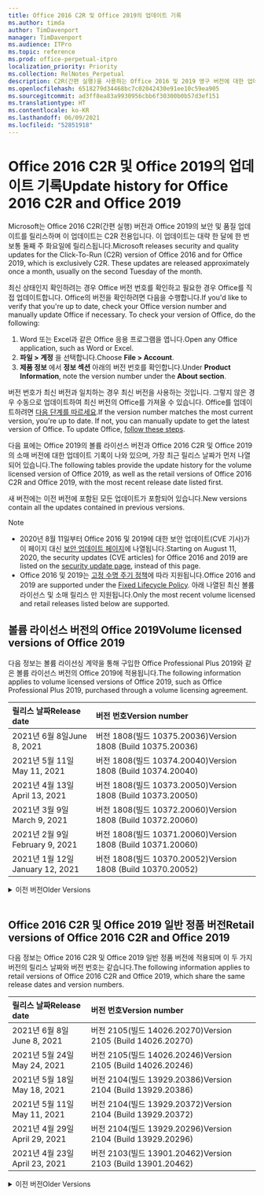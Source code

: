 ```yaml
---
title: Office 2016 C2R 및 Office 2019의 업데이트 기록
ms.author: timda
author: TimDavenport
manager: TimDavenport
ms.audience: ITPro
ms.topic: reference
ms.prod: office-perpetual-itpro
localization_priority: Priority
ms.collection: RelNotes_Perpetual
description: C2R(간편 실행)을 사용하는 Office 2016 및 2019 영구 버전에 대한 업데이트 기록을 IT 전문가에게 제공합니다.
ms.openlocfilehash: 6518279d34468bc7c02042430e91ee10c59ea905
ms.sourcegitcommit: ad3ff8ea83a9930956cbb6f30300b0b57d3ef151
ms.translationtype: HT
ms.contentlocale: ko-KR
ms.lasthandoff: 06/09/2021
ms.locfileid: "52851918"
---
```

# <a name="update-history-for-office-2016-c2r-and-office-2019"></a><span data-ttu-id="5ae1c-103">Office 2016 C2R 및 Office 2019의 업데이트 기록</span><span class="sxs-lookup"><span data-stu-id="5ae1c-103">Update history for Office 2016 C2R and Office 2019</span></span>

<span data-ttu-id="5ae1c-p101">Microsoft는 Office 2016 C2R(간편 실행) 버전과 Office 2019의 보안 및 품질 업데이트를 릴리스하며 이 업데이트는 C2R 전용입니다. 이 업데이트는 대략 한 달에 한 번 보통 둘째 주 화요일에 릴리스됩니다.</span><span class="sxs-lookup"><span data-stu-id="5ae1c-p101">Microsoft releases security and quality updates for the Click-To-Run (C2R) version of Office 2016 and for Office 2019, which is exclusively C2R. These updates are released approximately once a month, usually on the second Tuesday of the month.</span></span>

<span data-ttu-id="5ae1c-p102">최신 상태인지 확인하려는 경우 Office 버전 번호를 확인하고 필요한 경우 Office를 직접 업데이트합니다. Office의 버전을 확인하려면 다음을 수행합니다.</span><span class="sxs-lookup"><span data-stu-id="5ae1c-p102">If you'd like to verify that you're up to date, check your Office version number and manually update Office if necessary. To check your version of Office, do the following:</span></span>

  1.    <span data-ttu-id="5ae1c-108">Word 또는 Excel과 같은 Office 응용 프로그램을 엽니다.</span><span class="sxs-lookup"><span data-stu-id="5ae1c-108">Open any Office application, such as Word or Excel.</span></span>
  2.    <span data-ttu-id="5ae1c-109">**파일 > 계정** 을 선택합니다.</span><span class="sxs-lookup"><span data-stu-id="5ae1c-109">Choose **File > Account**.</span></span>
  3.    <span data-ttu-id="5ae1c-110">**제품 정보** 에서 **정보 섹션** 아래의 버전 번호를 확인합니다.</span><span class="sxs-lookup"><span data-stu-id="5ae1c-110">Under **Product Information**, note the version number under the **About section**.</span></span>

<span data-ttu-id="5ae1c-p103">버전 번호가 최신 버전과 일치하는 경우 최신 버전을 사용하는 것입니다. 그렇지 않은 경우 수동으로 업데이트하여 최신 버전의 Office를 가져올 수 있습니다. Office를 업데이트하려면 [다음 단계를 따르세요](https://support.office.com/article/2ab296f3-7f03-43a2-8e50-46de917611c5).</span><span class="sxs-lookup"><span data-stu-id="5ae1c-p103">If the version number matches the most current version, you're up to date. If not, you can manually update to get the latest version of Office. To update Office, [follow these steps](https://support.office.com/article/2ab296f3-7f03-43a2-8e50-46de917611c5).</span></span>


<span data-ttu-id="5ae1c-114">다음 표에는 Office 2019의 볼륨 라이선스 버전과 Office 2016 C2R 및 Office 2019의 소매 버전에 대한 업데이트 기록이 나와 있으며, 가장 최근 릴리스 날짜가 먼저 나열되어 있습니다.</span><span class="sxs-lookup"><span data-stu-id="5ae1c-114">The following tables provide the update history for the volume licensed version of Office 2019, as well as the retail versions of Office 2016 C2R and Office 2019, with the most recent release date listed first.</span></span>

<span data-ttu-id="5ae1c-115">새 버전에는 이전 버전에 포함된 모든 업데이트가 포함되어 있습니다.</span><span class="sxs-lookup"><span data-stu-id="5ae1c-115">New versions contain all the updates contained in previous versions.</span></span>


 > [!NOTE]
> - <span data-ttu-id="5ae1c-116">2020년 8월 11일부터 Office 2016 및 2019에 대한 보안 업데이트(CVE 기사)가 이 페이지 대신 [ 보안 업데이트 페이지](./microsoft365-apps-security-updates.md)에 나열됩니다.</span><span class="sxs-lookup"><span data-stu-id="5ae1c-116">Starting on August 11, 2020, the security updates (CVE articles) for Office 2016 and 2019 are listed on the [security update page](./microsoft365-apps-security-updates.md), instead of this page.</span></span> 
> - <span data-ttu-id="5ae1c-117">Office 2016 및 2019는 [고정 수명 주기 정책](/lifecycle/policies/fixed)에 따라 지원됩니다.</span><span class="sxs-lookup"><span data-stu-id="5ae1c-117">Office 2016 and 2019 are supported under the [Fixed Lifecycle Policy](/lifecycle/policies/fixed).</span></span> <span data-ttu-id="5ae1c-118">아래 나열된 최신 볼륨 라이선스 및 소매 릴리스 만 지원됩니다.</span><span class="sxs-lookup"><span data-stu-id="5ae1c-118">Only the most recent volume licensed and retail releases listed below are supported.</span></span>


## <a name="volume-licensed-versions-of-office-2019"></a><span data-ttu-id="5ae1c-119">볼륨 라이선스 버전의 Office 2019</span><span class="sxs-lookup"><span data-stu-id="5ae1c-119">Volume licensed versions of Office 2019</span></span>
<span data-ttu-id="5ae1c-120">다음 정보는 볼륨 라이선싱 계약을 통해 구입한 Office Professional Plus 2019와 같은 볼륨 라이선스 버전의 Office 2019에 적용됩니다.</span><span class="sxs-lookup"><span data-stu-id="5ae1c-120">The following information applies to volume licensed versions of Office 2019, such as Office Professional Plus 2019, purchased through a volume licensing agreement.</span></span>

[//]: # (VL 테이블 시작 제거 안 함)


|<span data-ttu-id="5ae1c-122">**릴리스 날짜**</span><span class="sxs-lookup"><span data-stu-id="5ae1c-122">**Release date**</span></span>|<span data-ttu-id="5ae1c-123">**버전 번호**</span><span class="sxs-lookup"><span data-stu-id="5ae1c-123">**Version number**</span></span>|
|:-----|:-----|
|<span data-ttu-id="5ae1c-124">2021년 6월 8일</span><span class="sxs-lookup"><span data-stu-id="5ae1c-124">June 8, 2021</span></span>|<span data-ttu-id="5ae1c-125">버전 1808(빌드 10375.20036)</span><span class="sxs-lookup"><span data-stu-id="5ae1c-125">Version 1808 (Build 10375.20036)</span></span>|
|<span data-ttu-id="5ae1c-126">2021년 5월 11일</span><span class="sxs-lookup"><span data-stu-id="5ae1c-126">May 11, 2021</span></span>|<span data-ttu-id="5ae1c-127">버전 1808(빌드 10374.20040)</span><span class="sxs-lookup"><span data-stu-id="5ae1c-127">Version 1808 (Build 10374.20040)</span></span>|
|<span data-ttu-id="5ae1c-128">2021년 4월 13일</span><span class="sxs-lookup"><span data-stu-id="5ae1c-128">April 13, 2021</span></span>|<span data-ttu-id="5ae1c-129">버전 1808(빌드 10373.20050)</span><span class="sxs-lookup"><span data-stu-id="5ae1c-129">Version 1808 (Build 10373.20050)</span></span>|
|<span data-ttu-id="5ae1c-130">2021년 3월 9일</span><span class="sxs-lookup"><span data-stu-id="5ae1c-130">March 9, 2021</span></span>|<span data-ttu-id="5ae1c-131">버전 1808(빌드 10372.20060)</span><span class="sxs-lookup"><span data-stu-id="5ae1c-131">Version 1808 (Build 10372.20060)</span></span>|
|<span data-ttu-id="5ae1c-132">2021년 2월 9일</span><span class="sxs-lookup"><span data-stu-id="5ae1c-132">February 9, 2021</span></span>|<span data-ttu-id="5ae1c-133">버전 1808(빌드 10371.20060)</span><span class="sxs-lookup"><span data-stu-id="5ae1c-133">Version 1808 (Build 10371.20060)</span></span>|
|<span data-ttu-id="5ae1c-134">2021년 1월 12일</span><span class="sxs-lookup"><span data-stu-id="5ae1c-134">January 12, 2021</span></span>|<span data-ttu-id="5ae1c-135">버전 1808(빌드 10370.20052)</span><span class="sxs-lookup"><span data-stu-id="5ae1c-135">Version 1808 (Build 10370.20052)</span></span>|


[//]: # (VL TABLE END를 제거하지 마십시오.)

<details>
<summary><span data-ttu-id="5ae1c-137">이전 버전</span><span class="sxs-lookup"><span data-stu-id="5ae1c-137">Older Versions</span></span></summary>
 

[//]: # (VL 오래된 테이블 시작)을(를) 제거하지 마십시오.


|<span data-ttu-id="5ae1c-139">**릴리스 날짜**</span><span class="sxs-lookup"><span data-stu-id="5ae1c-139">**Release date**</span></span>|<span data-ttu-id="5ae1c-140">**버전 번호**</span><span class="sxs-lookup"><span data-stu-id="5ae1c-140">**Version number**</span></span>|
|:-----|:-----|
|<span data-ttu-id="5ae1c-141">2020년 12월 8일</span><span class="sxs-lookup"><span data-stu-id="5ae1c-141">December 8, 2020</span></span>|<span data-ttu-id="5ae1c-142">버전 1808(빌드 10369.20032)</span><span class="sxs-lookup"><span data-stu-id="5ae1c-142">Version 1808 (Build 10369.20032)</span></span>|
|<span data-ttu-id="5ae1c-143">2020년 11월 10일</span><span class="sxs-lookup"><span data-stu-id="5ae1c-143">November 10, 2020</span></span>|<span data-ttu-id="5ae1c-144">버전 1808(빌드 10368.20035)</span><span class="sxs-lookup"><span data-stu-id="5ae1c-144">Version 1808 (Build 10368.20035)</span></span>|
|<span data-ttu-id="5ae1c-145">2020년 10월 13일</span><span class="sxs-lookup"><span data-stu-id="5ae1c-145">October 13, 2020</span></span>|<span data-ttu-id="5ae1c-146">버전 1808(빌드 10367.20048)</span><span class="sxs-lookup"><span data-stu-id="5ae1c-146">Version 1808 (Build 10367.20048)</span></span>|
|<span data-ttu-id="5ae1c-147">2020년 9월 8일</span><span class="sxs-lookup"><span data-stu-id="5ae1c-147">September 8, 2020</span></span>|<span data-ttu-id="5ae1c-148">버전 1808(빌드 10366.20016)</span><span class="sxs-lookup"><span data-stu-id="5ae1c-148">Version 1808 (Build 10366.20016)</span></span>|
|<span data-ttu-id="5ae1c-149">2020년 8월 11일</span><span class="sxs-lookup"><span data-stu-id="5ae1c-149">August 11, 2020</span></span>|<span data-ttu-id="5ae1c-150">버전 1808(빌드 10364.20059)</span><span class="sxs-lookup"><span data-stu-id="5ae1c-150">Version 1808 (Build 10364.20059)</span></span>|
|<span data-ttu-id="5ae1c-151">2020년 7월 14일</span><span class="sxs-lookup"><span data-stu-id="5ae1c-151">July 14, 2020</span></span>   |<span data-ttu-id="5ae1c-152">버전 1808(빌드 10363.20015)</span><span class="sxs-lookup"><span data-stu-id="5ae1c-152">Version 1808 (Build 10363.20015)</span></span>  |
|<span data-ttu-id="5ae1c-153">2020년 6월 9일</span><span class="sxs-lookup"><span data-stu-id="5ae1c-153">June 9, 2020</span></span>   |<span data-ttu-id="5ae1c-154">버전 1808(빌드 10361.20002)</span><span class="sxs-lookup"><span data-stu-id="5ae1c-154">Version 1808 (Build 10361.20002)</span></span>  |
|<span data-ttu-id="5ae1c-155">2020년 5월 12일</span><span class="sxs-lookup"><span data-stu-id="5ae1c-155">May 12, 2020</span></span>   |<span data-ttu-id="5ae1c-156">버전 1808(빌드 10359.20023)</span><span class="sxs-lookup"><span data-stu-id="5ae1c-156">Version 1808 (Build 10359.20023)</span></span>  |
|<span data-ttu-id="5ae1c-157">2020년 4월 14일</span><span class="sxs-lookup"><span data-stu-id="5ae1c-157">April 14, 2020</span></span>   |<span data-ttu-id="5ae1c-158">버전 1808(빌드 10358.20061)</span><span class="sxs-lookup"><span data-stu-id="5ae1c-158">Version 1808 (Build 10358.20061)</span></span>  |
|<span data-ttu-id="5ae1c-159">2020년 3월 10일</span><span class="sxs-lookup"><span data-stu-id="5ae1c-159">March 10, 2020</span></span>   |<span data-ttu-id="5ae1c-160">버전 1808 (빌드 10357.20081)</span><span class="sxs-lookup"><span data-stu-id="5ae1c-160">Version 1808 (Build 10357.20081)</span></span>  |
|<span data-ttu-id="5ae1c-161">2020년 2월 11일</span><span class="sxs-lookup"><span data-stu-id="5ae1c-161">February 11, 2020</span></span>   |<span data-ttu-id="5ae1c-162">버전 1808 (빌드 10356.20006)</span><span class="sxs-lookup"><span data-stu-id="5ae1c-162">Version 1808 (Build 10356.20006)</span></span>  |


[//]: # (VL 오래된 테이블 종료)를 제거하지 마십시오.

</details>


<br/>

## <a name="retail-versions-of-office-2016-c2r-and-office-2019"></a><span data-ttu-id="5ae1c-164">Office 2016 C2R 및 Office 2019 일반 정품 버전</span><span class="sxs-lookup"><span data-stu-id="5ae1c-164">Retail versions of Office 2016 C2R and Office 2019</span></span>
<span data-ttu-id="5ae1c-165">다음 정보는 Office 2016 C2R 및 Office 2019 일반 정품 버전에 적용되며 이 두 가지 버전의 릴리스 날짜와 버전 번호는 같습니다.</span><span class="sxs-lookup"><span data-stu-id="5ae1c-165">The following information applies to retail versions of Office 2016 C2R and Office 2019, which share the same release dates and version numbers.</span></span>

[//]: # (VL 테이블 시작 제거 안 함)


|<span data-ttu-id="5ae1c-167">**릴리스 날짜**</span><span class="sxs-lookup"><span data-stu-id="5ae1c-167">**Release date**</span></span>|<span data-ttu-id="5ae1c-168">**버전 번호**</span><span class="sxs-lookup"><span data-stu-id="5ae1c-168">**Version number**</span></span>|
|:-----|:-----|
|<span data-ttu-id="5ae1c-169">2021년 6월 8일</span><span class="sxs-lookup"><span data-stu-id="5ae1c-169">June 8, 2021</span></span>|<span data-ttu-id="5ae1c-170">버전 2105(빌드 14026.20270)</span><span class="sxs-lookup"><span data-stu-id="5ae1c-170">Version 2105 (Build 14026.20270)</span></span>|
|<span data-ttu-id="5ae1c-171">2021년 5월 24일</span><span class="sxs-lookup"><span data-stu-id="5ae1c-171">May 24, 2021</span></span>|<span data-ttu-id="5ae1c-172">버전 2105(빌드 14026.20246)</span><span class="sxs-lookup"><span data-stu-id="5ae1c-172">Version 2105 (Build 14026.20246)</span></span>|
|<span data-ttu-id="5ae1c-173">2021년 5월 18일</span><span class="sxs-lookup"><span data-stu-id="5ae1c-173">May 18, 2021</span></span>|<span data-ttu-id="5ae1c-174">버전 2104(빌드 13929.20386)</span><span class="sxs-lookup"><span data-stu-id="5ae1c-174">Version 2104 (Build 13929.20386)</span></span>|
|<span data-ttu-id="5ae1c-175">2021년 5월 11일</span><span class="sxs-lookup"><span data-stu-id="5ae1c-175">May 11, 2021</span></span>|<span data-ttu-id="5ae1c-176">버전 2104(빌드 13929.20372)</span><span class="sxs-lookup"><span data-stu-id="5ae1c-176">Version 2104 (Build 13929.20372)</span></span>|
|<span data-ttu-id="5ae1c-177">2021년 4월 29일</span><span class="sxs-lookup"><span data-stu-id="5ae1c-177">April 29, 2021</span></span>|<span data-ttu-id="5ae1c-178">버전 2104(빌드 13929.20296)</span><span class="sxs-lookup"><span data-stu-id="5ae1c-178">Version 2104 (Build 13929.20296)</span></span>|
|<span data-ttu-id="5ae1c-179">2021년 4월 23일</span><span class="sxs-lookup"><span data-stu-id="5ae1c-179">April 23, 2021</span></span>|<span data-ttu-id="5ae1c-180">버전 2103(빌드 13901.20462)</span><span class="sxs-lookup"><span data-stu-id="5ae1c-180">Version 2103 (Build 13901.20462)</span></span>|


[//]: # (VL 테이블 시작 제거 안 함)

<details>
<summary><span data-ttu-id="5ae1c-182">이전 버전</span><span class="sxs-lookup"><span data-stu-id="5ae1c-182">Older Versions</span></span></summary>
 

[//]: # (VL 테이블 시작 제거 안 함)


|<span data-ttu-id="5ae1c-184">**릴리스 날짜**</span><span class="sxs-lookup"><span data-stu-id="5ae1c-184">**Release date**</span></span>|<span data-ttu-id="5ae1c-185">**버전 번호**</span><span class="sxs-lookup"><span data-stu-id="5ae1c-185">**Version number**</span></span>|
|:-----|:-----|
|<span data-ttu-id="5ae1c-186">2021년 4월 13일</span><span class="sxs-lookup"><span data-stu-id="5ae1c-186">April 13, 2021</span></span>|<span data-ttu-id="5ae1c-187">버전 2103(빌드 13901.20400)</span><span class="sxs-lookup"><span data-stu-id="5ae1c-187">Version 2103 (Build 13901.20400)</span></span>|
|<span data-ttu-id="5ae1c-188">2021년 4월 2일</span><span class="sxs-lookup"><span data-stu-id="5ae1c-188">April 2, 2021</span></span>|<span data-ttu-id="5ae1c-189">버전 2103(빌드 13901.20336)</span><span class="sxs-lookup"><span data-stu-id="5ae1c-189">Version 2103 (Build 13901.20336)</span></span>|
|<span data-ttu-id="5ae1c-190">2021년 3월 30일</span><span class="sxs-lookup"><span data-stu-id="5ae1c-190">March 30, 2021</span></span>|<span data-ttu-id="5ae1c-191">버전 2103(빌드 13901.20312)</span><span class="sxs-lookup"><span data-stu-id="5ae1c-191">Version 2103 (Build 13901.20312)</span></span>|
|<span data-ttu-id="5ae1c-192">2021년 3월 18일</span><span class="sxs-lookup"><span data-stu-id="5ae1c-192">March 18, 2021</span></span>|<span data-ttu-id="5ae1c-193">버전 2102(빌드 13801.20360)</span><span class="sxs-lookup"><span data-stu-id="5ae1c-193">Version 2102 (Build 13801.20360)</span></span>|
|<span data-ttu-id="5ae1c-194">2021년 3월 9일</span><span class="sxs-lookup"><span data-stu-id="5ae1c-194">March 9, 2021</span></span>|<span data-ttu-id="5ae1c-195">버전 2102(빌드 13801.20294)</span><span class="sxs-lookup"><span data-stu-id="5ae1c-195">Version 2102 (Build 13801.20294)</span></span>|
|<span data-ttu-id="5ae1c-196">2021년 3월 1일</span><span class="sxs-lookup"><span data-stu-id="5ae1c-196">March 1, 2021</span></span>|<span data-ttu-id="5ae1c-197">버전 2102(빌드 13801.20266)</span><span class="sxs-lookup"><span data-stu-id="5ae1c-197">Version 2102 (Build 13801.20266)</span></span>|
|<span data-ttu-id="5ae1c-198">2021년 2월 16일</span><span class="sxs-lookup"><span data-stu-id="5ae1c-198">February 16, 2021</span></span>|<span data-ttu-id="5ae1c-199">버전 2101(빌드 13628.20448)</span><span class="sxs-lookup"><span data-stu-id="5ae1c-199">Version 2101 (Build 13628.20448)</span></span>|
|<span data-ttu-id="5ae1c-200">2021년 2월 9일</span><span class="sxs-lookup"><span data-stu-id="5ae1c-200">February 9, 2021</span></span>|<span data-ttu-id="5ae1c-201">버전 2101(빌드 13628.20380)</span><span class="sxs-lookup"><span data-stu-id="5ae1c-201">Version 2101 (Build 13628.20380)</span></span>|
|<span data-ttu-id="5ae1c-202">2021년 1월 26일</span><span class="sxs-lookup"><span data-stu-id="5ae1c-202">January 26, 2021</span></span>|<span data-ttu-id="5ae1c-203">버전 2101(빌드 13628.20274)</span><span class="sxs-lookup"><span data-stu-id="5ae1c-203">Version 2101 (Build 13628.20274)</span></span>|
|<span data-ttu-id="5ae1c-204">2021년 1월 21일</span><span class="sxs-lookup"><span data-stu-id="5ae1c-204">January 21, 2021</span></span>|<span data-ttu-id="5ae1c-205">버전 2012(빌드 13530.20440)</span><span class="sxs-lookup"><span data-stu-id="5ae1c-205">Version 2012 (Build 13530.20440)</span></span>|
|<span data-ttu-id="5ae1c-206">2021년 1월 12일</span><span class="sxs-lookup"><span data-stu-id="5ae1c-206">January 12, 2021</span></span>|<span data-ttu-id="5ae1c-207">버전 2012(빌드 13530.20376)</span><span class="sxs-lookup"><span data-stu-id="5ae1c-207">Version 2012 (Build 13530.20376)</span></span>|
|<span data-ttu-id="5ae1c-208">2021년 1월 5일</span><span class="sxs-lookup"><span data-stu-id="5ae1c-208">January 5, 2021</span></span>|<span data-ttu-id="5ae1c-209">버전 2012(빌드 13530.20316)</span><span class="sxs-lookup"><span data-stu-id="5ae1c-209">Version 2012 (Build 13530.20316)</span></span>|
|<span data-ttu-id="5ae1c-210">2020년 12월 21일</span><span class="sxs-lookup"><span data-stu-id="5ae1c-210">December 21, 2020</span></span>|<span data-ttu-id="5ae1c-211">버전 2011(빌드 13426.20404)</span><span class="sxs-lookup"><span data-stu-id="5ae1c-211">Version 2011 (Build 13426.20404)</span></span>|
|<span data-ttu-id="5ae1c-212">2020년 12월 8일</span><span class="sxs-lookup"><span data-stu-id="5ae1c-212">December 8, 2020</span></span>|<span data-ttu-id="5ae1c-213">버전 2011(빌드 13426.20332)</span><span class="sxs-lookup"><span data-stu-id="5ae1c-213">Version 2011 (Build 13426.20332)</span></span>|
|<span data-ttu-id="5ae1c-214">2020년 12월 2일</span><span class="sxs-lookup"><span data-stu-id="5ae1c-214">December 2, 2020</span></span>|<span data-ttu-id="5ae1c-215">버전 2011(빌드 13426.20308)</span><span class="sxs-lookup"><span data-stu-id="5ae1c-215">Version 2011 (Build 13426.20308)</span></span>|
|<span data-ttu-id="5ae1c-216">2020년 11월 30일</span><span class="sxs-lookup"><span data-stu-id="5ae1c-216">November 30, 2020</span></span>|<span data-ttu-id="5ae1c-217">버전 2011(빌드 13426.20294)</span><span class="sxs-lookup"><span data-stu-id="5ae1c-217">Version 2011 (Build 13426.20294)</span></span>|
|<span data-ttu-id="5ae1c-218">2020년 11월 23일</span><span class="sxs-lookup"><span data-stu-id="5ae1c-218">November 23, 2020</span></span>|<span data-ttu-id="5ae1c-219">버전 2011(빌드 13426.20274)</span><span class="sxs-lookup"><span data-stu-id="5ae1c-219">Version 2011 (Build 13426.20274)</span></span>|
|<span data-ttu-id="5ae1c-220">2020년 11월 17일</span><span class="sxs-lookup"><span data-stu-id="5ae1c-220">November 17, 2020</span></span>|<span data-ttu-id="5ae1c-221">버전 2010(빌드 13328.20408)</span><span class="sxs-lookup"><span data-stu-id="5ae1c-221">Version 2010 (Build 13328.20408)</span></span>|
|<span data-ttu-id="5ae1c-222">2020년 11월 10일</span><span class="sxs-lookup"><span data-stu-id="5ae1c-222">November 10, 2020</span></span>|<span data-ttu-id="5ae1c-223">버전 2010(빌드 13328.20356)</span><span class="sxs-lookup"><span data-stu-id="5ae1c-223">Version 2010 (Build 13328.20356)</span></span>|
|<span data-ttu-id="5ae1c-224">2020년 10월 27일</span><span class="sxs-lookup"><span data-stu-id="5ae1c-224">October 27, 2020</span></span>|<span data-ttu-id="5ae1c-225">버전 2010(빌드 13328.20292)</span><span class="sxs-lookup"><span data-stu-id="5ae1c-225">Version 2010 (Build 13328.20292)</span></span>|
|<span data-ttu-id="5ae1c-226">2020년 10월 21일</span><span class="sxs-lookup"><span data-stu-id="5ae1c-226">October 21, 2020</span></span>|<span data-ttu-id="5ae1c-227">버전 2009(빌드 13231.20418)</span><span class="sxs-lookup"><span data-stu-id="5ae1c-227">Version 2009 (Build 13231.20418)</span></span>|
|<span data-ttu-id="5ae1c-228">2020년 10월 13일</span><span class="sxs-lookup"><span data-stu-id="5ae1c-228">October 13, 2020</span></span>|<span data-ttu-id="5ae1c-229">버전 2009(빌드 13231.20390)</span><span class="sxs-lookup"><span data-stu-id="5ae1c-229">Version 2009 (Build 13231.20390)</span></span>|
|<span data-ttu-id="5ae1c-230">2020년 10월 8일</span><span class="sxs-lookup"><span data-stu-id="5ae1c-230">October 8, 2020</span></span>|<span data-ttu-id="5ae1c-231">버전 2009(빌드 13231.20368)</span><span class="sxs-lookup"><span data-stu-id="5ae1c-231">Version 2009 (Build 13231.20368)</span></span>|
|<span data-ttu-id="5ae1c-232">2020년 9월 28일</span><span class="sxs-lookup"><span data-stu-id="5ae1c-232">September 28, 2020</span></span>|<span data-ttu-id="5ae1c-233">버전 2009(빌드 13231.20262)</span><span class="sxs-lookup"><span data-stu-id="5ae1c-233">Version 2009 (Build 13231.20262)</span></span>|
|<span data-ttu-id="5ae1c-234">2020년 9월 22일</span><span class="sxs-lookup"><span data-stu-id="5ae1c-234">September 22, 2020</span></span>|<span data-ttu-id="5ae1c-235">버전 2008(빌드 13127.20508)</span><span class="sxs-lookup"><span data-stu-id="5ae1c-235">Version 2008 (Build 13127.20508)</span></span>|
|<span data-ttu-id="5ae1c-236">2020년 9월 9일</span><span class="sxs-lookup"><span data-stu-id="5ae1c-236">September 9, 2020</span></span>|<span data-ttu-id="5ae1c-237">버전 2008(빌드 13127.20408)</span><span class="sxs-lookup"><span data-stu-id="5ae1c-237">Version 2008 (Build 13127.20408)</span></span>|
|<span data-ttu-id="5ae1c-238">2020년 8월 31일</span><span class="sxs-lookup"><span data-stu-id="5ae1c-238">August 31, 2020</span></span>|<span data-ttu-id="5ae1c-239">버전 2008(빌드 13127.20296)</span><span class="sxs-lookup"><span data-stu-id="5ae1c-239">Version 2008 (Build 13127.20296)</span></span>|
|<span data-ttu-id="5ae1c-240">2020년 8월 25일</span><span class="sxs-lookup"><span data-stu-id="5ae1c-240">August 25, 2020</span></span>|<span data-ttu-id="5ae1c-241">버전 2007(빌드 13029.20460)</span><span class="sxs-lookup"><span data-stu-id="5ae1c-241">Version 2007 (Build 13029.20460)</span></span>|
|<span data-ttu-id="5ae1c-242">2020년 8월 11일</span><span class="sxs-lookup"><span data-stu-id="5ae1c-242">August 11, 2020</span></span>|<span data-ttu-id="5ae1c-243">버전 2007(빌드 13029.20344)</span><span class="sxs-lookup"><span data-stu-id="5ae1c-243">Version 2007 (Build 13029.20344)</span></span>|
|<span data-ttu-id="5ae1c-244">2020년 7월 30일</span><span class="sxs-lookup"><span data-stu-id="5ae1c-244">July 30, 2020</span></span>|<span data-ttu-id="5ae1c-245">버전 2007(빌드 13029.20308)</span><span class="sxs-lookup"><span data-stu-id="5ae1c-245">Version 2007 (Build 13029.20308)</span></span>  |
|<span data-ttu-id="5ae1c-246">2020년 7월 28일</span><span class="sxs-lookup"><span data-stu-id="5ae1c-246">July 28, 2020</span></span>|<span data-ttu-id="5ae1c-247">버전 2006(빌드 13001.20498)</span><span class="sxs-lookup"><span data-stu-id="5ae1c-247">Version 2006 (Build 13001.20498)</span></span>  |
|<span data-ttu-id="5ae1c-248">2020년 7월 14일</span><span class="sxs-lookup"><span data-stu-id="5ae1c-248">July 14, 2020</span></span>|<span data-ttu-id="5ae1c-249">버전 2006(빌드 13001.20384)</span><span class="sxs-lookup"><span data-stu-id="5ae1c-249">Version 2006 (Build 13001.20384)</span></span>  |
|<span data-ttu-id="5ae1c-250">2020년 6월 30일</span><span class="sxs-lookup"><span data-stu-id="5ae1c-250">June 30, 2020</span></span>|<span data-ttu-id="5ae1c-251">버전 2006(빌드 13001.20266)</span><span class="sxs-lookup"><span data-stu-id="5ae1c-251">Version 2006 (Build 13001.20266)</span></span>  |
|<span data-ttu-id="5ae1c-252">2020년 6월 24일</span><span class="sxs-lookup"><span data-stu-id="5ae1c-252">June 24, 2020</span></span>|<span data-ttu-id="5ae1c-253">버전 2005(빌드 12827.20470)</span><span class="sxs-lookup"><span data-stu-id="5ae1c-253">Version 2005 (Build 12827.20470)</span></span>  |
|<span data-ttu-id="5ae1c-254">2020년 6월 9일</span><span class="sxs-lookup"><span data-stu-id="5ae1c-254">June 9, 2020</span></span>|<span data-ttu-id="5ae1c-255">버전 2005(빌드 12827.20336)</span><span class="sxs-lookup"><span data-stu-id="5ae1c-255">Version 2005 (Build 12827.20336)</span></span>  |
|<span data-ttu-id="5ae1c-256">2020년 6월 2일</span><span class="sxs-lookup"><span data-stu-id="5ae1c-256">June 2, 2020</span></span>|<span data-ttu-id="5ae1c-257">버전 2005(빌드 12827.20268)</span><span class="sxs-lookup"><span data-stu-id="5ae1c-257">Version 2005 (Build 12827.20268)</span></span>  |
|<span data-ttu-id="5ae1c-258">2020년 5월 21일</span><span class="sxs-lookup"><span data-stu-id="5ae1c-258">May 21, 2020</span></span>|<span data-ttu-id="5ae1c-259">버전 2004(빌드 12730.20352)</span><span class="sxs-lookup"><span data-stu-id="5ae1c-259">Version 2004 (Build 12730.20352)</span></span>  |
|<span data-ttu-id="5ae1c-260">2020년 5월 12일</span><span class="sxs-lookup"><span data-stu-id="5ae1c-260">May 12, 2020</span></span>|<span data-ttu-id="5ae1c-261">버전 2004(버전 12730.20270)</span><span class="sxs-lookup"><span data-stu-id="5ae1c-261">Version 2004 (Build 12730.20270)</span></span>  |
|<span data-ttu-id="5ae1c-262">2020년 5월 4일</span><span class="sxs-lookup"><span data-stu-id="5ae1c-262">May 4, 2020</span></span>|<span data-ttu-id="5ae1c-263">버전 2004(빌드 12730.20250)</span><span class="sxs-lookup"><span data-stu-id="5ae1c-263">Version 2004 (Build 12730.20250)</span></span>  |
|<span data-ttu-id="5ae1c-264">2020년 4월 29일</span><span class="sxs-lookup"><span data-stu-id="5ae1c-264">April 29, 2020</span></span>|<span data-ttu-id="5ae1c-265">버전 2004(빌드 12730.20236)</span><span class="sxs-lookup"><span data-stu-id="5ae1c-265">Version 2004 (Build 12730.20236)</span></span>  |
|<span data-ttu-id="5ae1c-266">2020년 4월 15일</span><span class="sxs-lookup"><span data-stu-id="5ae1c-266">April 15, 2020</span></span>|<span data-ttu-id="5ae1c-267">버전 2003(빌드 12624.20466)</span><span class="sxs-lookup"><span data-stu-id="5ae1c-267">Version 2003 (Build 12624.20466)</span></span>  |
|<span data-ttu-id="5ae1c-268">2020년 4월 14일</span><span class="sxs-lookup"><span data-stu-id="5ae1c-268">April 14, 2020</span></span>|<span data-ttu-id="5ae1c-269">버전 2003(빌드 12624.20442)</span><span class="sxs-lookup"><span data-stu-id="5ae1c-269">Version 2003 (Build 12624.20442)</span></span>  |
|<span data-ttu-id="5ae1c-270">2020년 3월 31일</span><span class="sxs-lookup"><span data-stu-id="5ae1c-270">March 31, 2020</span></span>|<span data-ttu-id="5ae1c-271">버전 2003(빌드 12624.20382)</span><span class="sxs-lookup"><span data-stu-id="5ae1c-271">Version 2003 (Build 12624.20382)</span></span>  |
|<span data-ttu-id="5ae1c-272">2020년 3월 25일</span><span class="sxs-lookup"><span data-stu-id="5ae1c-272">March 25, 2020</span></span>|<span data-ttu-id="5ae1c-273">버전 2003 (빌드 12624.20320)</span><span class="sxs-lookup"><span data-stu-id="5ae1c-273">Version 2003 (Build 12624.20320)</span></span>  |
|<span data-ttu-id="5ae1c-274">2020년 3월 10일</span><span class="sxs-lookup"><span data-stu-id="5ae1c-274">March 10, 2020</span></span>|<span data-ttu-id="5ae1c-275">버전 2002 (빌드 12527.20278)</span><span class="sxs-lookup"><span data-stu-id="5ae1c-275">Version 2002 (Build 12527.20278)</span></span>  |
|<span data-ttu-id="5ae1c-276">2020년 3월 1일</span><span class="sxs-lookup"><span data-stu-id="5ae1c-276">March 1, 2020</span></span>   |<span data-ttu-id="5ae1c-277">버전 2002 (빌드 12527.20242)</span><span class="sxs-lookup"><span data-stu-id="5ae1c-277">Version 2002 (Build 12527.20242)</span></span>  |


[//]: # (VL 테이블 종료제거 안 함)


</details>